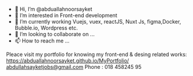 - 👋 Hi, I’m @abduallahnoorsayket
- 👀 I’m interested in Front-end development
- 🌱 I’m currently working  Vuejs, vuex, reactJS, Nuxt Js, figma,Docker, Bubble.io, Wordpress etc.
- 💞️ I’m looking to collaborate on ...
- 📫 How to reach me ...

Pleace visit my portfolio for knowing my front-end & desing related works: https://abduallahnoorsayket.github.io/MyPortfolio/
abdullahsayketjobs@gmail.com
Phone : 018 458245 95
<!---
abduallahnoorsayket/abduallahnoorsayket is a ✨ special ✨ repository because its `README.md` (this file) appears on your GitHub profile.
You can click the Preview link to take a look at your changes.
--->

